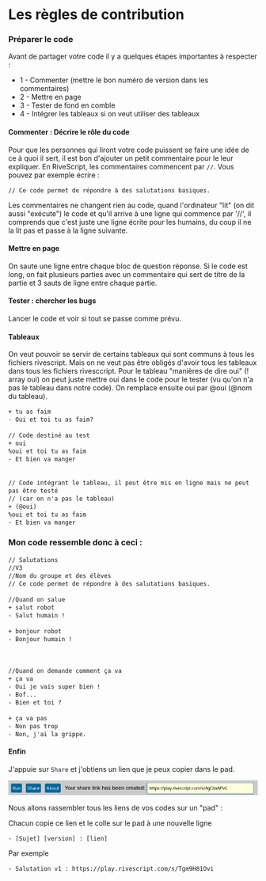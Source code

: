 # Les règles de contribution

### Préparer le code

Avant de partager votre code il y a quelques étapes importantes à respecter :

- 1 - Commenter (mettre le bon numéro de version dans les commentaires)
- 2 - Mettre en page
- 3 - Tester de fond en comble
- 4 - Intégrer les tableaux si on veut utiliser des tableaux




#### Commenter : Décrire le rôle du code

Pour que les personnes qui liront votre code puissent se faire une idée de ce à quoi il sert, il est bon d'ajouter un petit commentaire pour le leur expliquer. En RiveScript, les commentaires commencent par `//`. Vous pouvez par exemple écrire :

```
// Ce code permet de répondre à des salutations basiques.
```

Les commentaires ne changent rien au code, quand l'ordinateur "lit" (on dit aussi "exécute") le code et qu'il arrive à une ligne qui commence par '//', il comprends que c'est juste une ligne écrite pour les humains, du coup il ne la lit pas et passe à la ligne suivante. 

#### Mettre en page
On saute une ligne entre chaque bloc de question réponse.
Si le code est long, on fait plusieurs parties avec un commentaire qui sert de titre de la partie et 3 sauts de ligne entre chaque partie.

#### Tester : chercher les bugs

Lancer le code et voir si tout se passe comme prévu.

#### Tableaux
On veut pouvoir se servir de certains tableaux qui sont communs à tous les fichiers rivescript. Mais on ne veut pas être obligés d'avoir tous les tableaux dans tous les fichiers rivesccript. Pour le tableau "manières de dire oui" (! array oui) on peut juste mettre oui dans le code pour le tester (vu qu'on n'a pas le tableau dans notre code). On remplace ensuite oui par @oui (@nom du tableau).
```
+ tu as faim
- Oui et toi tu as faim?

// Code destiné au test
+ oui
%oui et toi tu as faim
- Et bien va manger


// Code intégrant le tableau, il peut être mis en ligne mais ne peut pas être testé
// (car on n'a pas le tableau)
+ (@oui)
%oui et toi tu as faim
- Et bien va manger

```

### Mon code ressemble donc à ceci :

```
// Salutations
//V3
//Nom du groupe et des élèves
// Ce code permet de répondre à des salutations basiques.

//Quand on salue
+ salut robot
- Salut humain !

+ bonjour robot
- Bonjour humain !



//Quand on demande comment ça va 
+ ça va
- Oui je vais super bien !
- Bof...
- Bien et toi ?

+ ça va pas
- Non pas trop
- Non, j'ai la grippe.
```

#### Enfin

J'appuie sur `Share` et j'obtiens un lien que je peux copier dans le pad.

![](img/cde2.png)

Nous allons rassembler tous les liens de vos codes sur un "pad" :

Chacun copie ce lien et le colle sur le pad à une nouvelle ligne
```
- [Sujet] [version] : [lien]
```

Par exemple

```
- Salutation v1 : https://play.rivescript.com/s/Tgm9H81Ovi
```